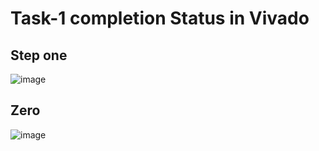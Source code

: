 # Task-1 completion Status in Vivado

## Step one

![image](https://github.com/user-attachments/assets/518675c9-6a55-4e1c-9732-b268a3310ad7)

## Zero

![image](https://github.com/user-attachments/assets/bcd68654-6eef-4368-b64d-31f4722490bf)

